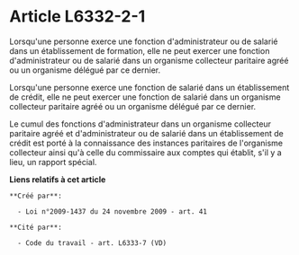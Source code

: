 # Article L6332-2-1

Lorsqu'une personne exerce une fonction d'administrateur ou de salarié dans un établissement de formation, elle ne peut
exercer une fonction d'administrateur ou de salarié dans un organisme collecteur paritaire agréé ou un organisme délégué par
ce dernier.

Lorsqu'une personne exerce une fonction de salarié dans un établissement de crédit, elle ne peut exercer une fonction de
salarié dans un organisme collecteur paritaire agréé ou un organisme délégué par ce dernier.

Le cumul des fonctions d'administrateur dans un organisme collecteur paritaire agréé et d'administrateur ou de salarié dans
un établissement de crédit est porté à la connaissance des instances paritaires de l'organisme collecteur ainsi qu'à celle du
commissaire aux comptes qui établit, s'il y a lieu, un rapport spécial.

**Liens relatifs à cet article**

	**Créé par**:

	  - Loi n°2009-1437 du 24 novembre 2009 - art. 41

	**Cité par**:

	  - Code du travail - art. L6333-7 (VD)
